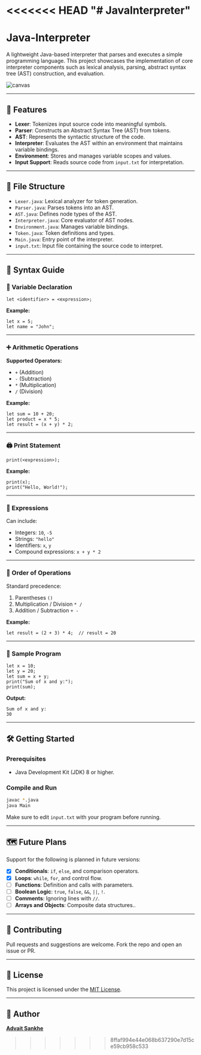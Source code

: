 <<<<<<< HEAD
"# JavaInterpreter" 
=======
# Java-Interpreter

A lightweight Java-based interpreter that parses and executes a simple programming language. This project showcases the implementation of core interpreter components such as lexical analysis, parsing, abstract syntax tree (AST) construction, and evaluation.

![canvas](https://github.com/user-attachments/assets/058e4996-adf8-4e5c-8090-e9271916e406)

---

## 🚀 Features

- **Lexer**: Tokenizes input source code into meaningful symbols.
- **Parser**: Constructs an Abstract Syntax Tree (AST) from tokens.
- **AST**: Represents the syntactic structure of the code.
- **Interpreter**: Evaluates the AST within an environment that maintains variable bindings.
- **Environment**: Stores and manages variable scopes and values.
- **Input Support**: Reads source code from `input.txt` for interpretation.

---

## 📁 File Structure

- `Lexer.java`: Lexical analyzer for token generation.
- `Parser.java`: Parses tokens into an AST.
- `AST.java`: Defines node types of the AST.
- `Interpreter.java`: Core evaluator of AST nodes.
- `Environment.java`: Manages variable bindings.
- `Token.java`: Token definitions and types.
- `Main.java`: Entry point of the interpreter.
- `input.txt`: Input file containing the source code to interpret.

---

## 🧠 Syntax Guide

### 🧮 Variable Declaration

```plaintext
let <identifier> = <expression>;
```

**Example:**
```plaintext
let x = 5;
let name = "John";
```

---

### ➕ Arithmetic Operations

**Supported Operators:**
- `+` (Addition)
- `-` (Subtraction)
- `*` (Multiplication)
- `/` (Division)

**Example:**
```plaintext
let sum = 10 + 20;
let product = x * 5;
let result = (x + y) * 2;
```

---

### 🖨️ Print Statement

```plaintext
print(<expression>);
```

**Example:**
```plaintext
print(x);
print("Hello, World!");
```

---

### 🧠 Expressions

Can include:
- Integers: `10`, `-5`
- Strings: `"hello"`
- Identifiers: `x`, `y`
- Compound expressions: `x + y * 2`

---

### 📂 Order of Operations

Standard precedence:
1. Parentheses `()`
2. Multiplication / Division `* /`
3. Addition / Subtraction `+ -`

**Example:**
```plaintext
let result = (2 + 3) * 4;  // result = 20
```

---

### 📝 Sample Program

```plaintext
let x = 10;
let y = 20;
let sum = x + y;
print("Sum of x and y:");
print(sum);
```

**Output:**
```plaintext
Sum of x and y:
30
```

---

## 🛠️ Getting Started

### Prerequisites

- Java Development Kit (JDK) 8 or higher.

### Compile and Run

```bash
javac *.java
java Main
```

Make sure to edit `input.txt` with your program before running.

---

## 🗺️ Future Plans

Support for the following is planned in future versions:

- [x] **Conditionals**: `if`, `else`, and comparison operators.
- [x] **Loops**: `while`, `for`, and control flow.
- [ ] **Functions**: Definition and calls with parameters.
- [ ] **Boolean Logic**: `true`, `false`, `&&`, `||`, `!`.
- [ ] **Comments**: Ignoring lines with `//`.
- [ ] **Arrays and Objects**: Composite data structures..

---

## 🤝 Contributing

Pull requests and suggestions are welcome. Fork the repo and open an issue or PR.

---

## 📜 License

This project is licensed under the [MIT License](LICENSE).

---

## 👤 Author

**[Advait Sankhe](https://github.com/AdvaitSan)**
>>>>>>> 8ffaf994e44e068b637290e7d15ce59cb958c533
